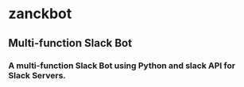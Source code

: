 # zanckbot

## Multi-function Slack Bot

### A multi-function Slack Bot using Python and slack API for Slack Servers.
